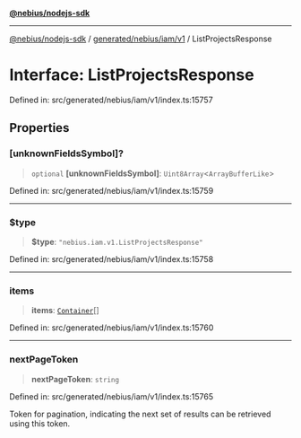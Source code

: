 [**@nebius/nodejs-sdk**](../../../../../README.md)

***

[@nebius/nodejs-sdk](../../../../../README.md) / [generated/nebius/iam/v1](../README.md) / ListProjectsResponse

# Interface: ListProjectsResponse

Defined in: src/generated/nebius/iam/v1/index.ts:15757

## Properties

### \[unknownFieldsSymbol\]?

> `optional` **\[unknownFieldsSymbol\]**: `Uint8Array`\<`ArrayBufferLike`\>

Defined in: src/generated/nebius/iam/v1/index.ts:15759

***

### $type

> **$type**: `"nebius.iam.v1.ListProjectsResponse"`

Defined in: src/generated/nebius/iam/v1/index.ts:15758

***

### items

> **items**: [`Container`](Container.md)[]

Defined in: src/generated/nebius/iam/v1/index.ts:15760

***

### nextPageToken

> **nextPageToken**: `string`

Defined in: src/generated/nebius/iam/v1/index.ts:15765

Token for pagination, indicating the next set of results can be retrieved using this token.
